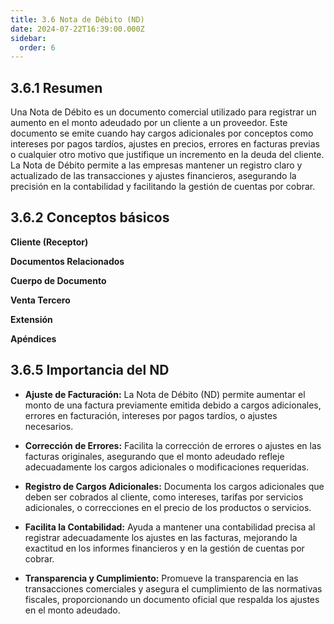 ```yaml
---
title: 3.6 Nota de Débito (ND)
date: 2024-07-22T16:39:00.000Z
sidebar:
  order: 6
---
```



## 3.6.1 Resumen

Una Nota de Débito es un documento comercial utilizado para registrar un aumento en el monto adeudado por un cliente a un proveedor. Este documento se emite cuando hay cargos adicionales por conceptos como intereses por pagos tardíos, ajustes en precios, errores en facturas previas o cualquier otro motivo que justifique un incremento en la deuda del cliente. La Nota de Débito permite a las empresas mantener un registro claro y actualizado de las transacciones y ajustes financieros, asegurando la precisión en la contabilidad y facilitando la gestión de cuentas por cobrar.

## 3.6.2 Conceptos básicos

**Cliente (Receptor)**

**Documentos Relacionados**

**Cuerpo de Documento**

**Venta Tercero**

**Extensión**

**Apéndices**

## 3.6.5 Importancia del ND

* **Ajuste de Facturación:** La Nota de Débito (ND) permite aumentar el monto de una factura previamente emitida debido a cargos adicionales, errores en facturación, intereses por pagos tardíos, o ajustes necesarios.

* **Corrección de Errores:** Facilita la corrección de errores o ajustes en las facturas originales, asegurando que el monto adeudado refleje adecuadamente los cargos adicionales o modificaciones requeridas.

* **Registro de Cargos Adicionales:** Documenta los cargos adicionales que deben ser cobrados al cliente, como intereses, tarifas por servicios adicionales, o correcciones en el precio de los productos o servicios.

* **Facilita la Contabilidad:** Ayuda a mantener una contabilidad precisa al registrar adecuadamente los ajustes en las facturas, mejorando la exactitud en los informes financieros y en la gestión de cuentas por cobrar.

* **Transparencia y Cumplimiento:** Promueve la transparencia en las transacciones comerciales y asegura el cumplimiento de las normativas fiscales, proporcionando un documento oficial que respalda los ajustes en el monto adeudado.
